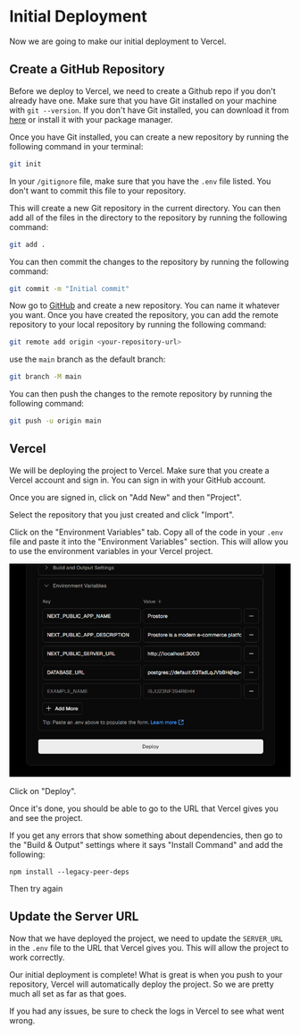 # Initial Deployment

Now we are going to make our initial deployment to Vercel.

## Create a GitHub Repository

Before we deploy to Vercel, we need to create a Github repo if you don't already have one. Make sure that you have Git installed on your machine with `git --version`. If you don't have Git installed, you can download it from [here](https://git-scm.com/downloads) or install it with your package manager.

Once you have Git installed, you can create a new repository by running the following command in your terminal:

```bash
git init
```

In your `/gitignore` file, make sure that you have the `.env` file listed. You don't want to commit this file to your repository.

This will create a new Git repository in the current directory. You can then add all of the files in the directory to the repository by running the following command:

```bash
git add .
```

You can then commit the changes to the repository by running the following command:

```bash
git commit -m "Initial commit"
```

Now go to [GitHub](https://github.com/) and create a new repository. You can name it whatever you want. Once you have created the repository, you can add the remote repository to your local repository by running the following command:

```bash
git remote add origin <your-repository-url>
```

use the `main` branch as the default branch:

```bash
git branch -M main
```

You can then push the changes to the remote repository by running the following command:

```bash
git push -u origin main
```

## Vercel

We will be deploying the project to Vercel. Make sure that you create a Vercel account and sign in. You can sign in with your GitHub account.

Once you are signed in, click on "Add New" and then "Project".

Select the repository that you just created and click "Import".

Click on the "Environment Variables" tab. Copy all of the code in your `.env` file and paste it into the "Environment Variables" section. This will allow you to use the environment variables in your Vercel project.

<img src="../images/vercel-env.png" alt="Vercel Environment Variables" />

Click on "Deploy".

Once it's done, you should be able to go to the URL that Vercel gives you and see the project.

If you get any errors that show something about dependencies, then go to the "Build & Output" settings where it says "Install Command" and add the following:

```
npm install --legacy-peer-deps
```

Then try again

## Update the Server URL

Now that we have deployed the project, we need to update the `SERVER_URL` in the `.env` file to the URL that Vercel gives you. This will allow the project to work correctly.

Our initial deployment is complete! What is great is when you push to your repository, Vercel will automatically deploy the project. So we are pretty much all set as far as that goes.

If you had any issues, be sure to check the logs in Vercel to see what went wrong.
